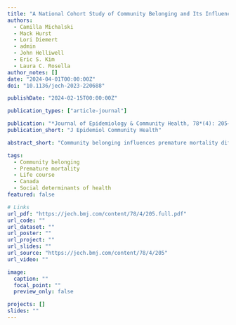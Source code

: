 ```yaml
---
title: "A National Cohort Study of Community Belonging and Its Influence on Premature Mortality"
authors:
  - Camilla Michalski
  - Mack Hurst
  - Lori Diemert
  - admin
  - John Helliwell
  - Eric S. Kim
  - Laura C. Rosella
author_notes: []
date: "2024-04-01T00:00:00Z"
doi: "10.1136/jech-2023-220688"

publishDate: "2024-02-15T00:00:00Z"

publication_types: ["article-journal"]

publication: "*Journal of Epidemiology & Community Health, 78*(4): 205–211"
publication_short: "J Epidemiol Community Health"

abstract_short: "Community belonging influences premature mortality differently across life stages, highlighting its role as a population health determinant."

tags:
  - Community belonging
  - Premature mortality
  - Life course
  - Canada
  - Social determinants of health
featured: false

# Links
url_pdf: "https://jech.bmj.com/content/78/4/205.full.pdf"
url_code: ""
url_dataset: ""
url_poster: ""
url_project: ""
url_slides: ""
url_source: "https://jech.bmj.com/content/78/4/205"
url_video: ""

image:
  caption: ""
  focal_point: ""
  preview_only: false

projects: []
slides: ""
---
```

